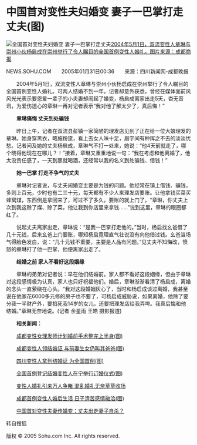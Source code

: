# 中国首对变性夫妇婚变 妻子一巴掌打走丈夫(图)

![全国首对变性夫妇婚变 妻子一巴掌打走丈夫](https://photo.sohu.com/20050131/Img224164712.jpg)[2004年5月1日，双流变性人章琳与崇州小伙杨启成在崇州举行了令人瞩目的全国首例变性人婚礼。图片来源：成都商报](https://photo.sohu.com/20050131/Img224164712.jpg)

NEWS.SOHU.COM　　2005年01月31日00:36　　来源：四川新闻网-成都晚报

　　2004年5月1日，双流变性人章琳与崇州小伙杨启成在崇州举行了令人瞩目的全国首例变性人婚礼。可两人结婚不到一年，记者却意外获悉，曾经在媒体面前风风光光表示要恩爱一辈子的小夫妻却闹起了婚变，杨启成离家出走5天，杳无音讯，为爱伤透心的章琳一再对记者表示“我对他了解太少了，真后悔！”

　　**章琳痛悔 丈夫到处骗钱**

　　昨日上午，记者在双流县彭镇一家简陋的理发店见到了正在给一位大娘理发的章琳。她身穿黑衣，略施粉黛，看上去女人味十足，眉宇间有种挥之不去的淡淡忧愁。记者问及她的丈夫杨启成，章琳气不打一处来，她说：“他4天前就走了，哪个晓得他现在在哪儿？！”接着，章琳又重重地说一句：“我在考虑和他离婚了，他太没责任感了，一天到黑就喝酒，还经常以我的名义到处骗钱、借钱！”

　　**她一巴掌 打走不争气的丈夫**

　　章琳对记者说，与丈夫闹婚变主要是为钱的问题。他经常在镇上借钱、骗钱，多则上百元，少时也有二三十元，每天都有不少人来理发店要账。让他拿钱买菜买蜂窝煤，东西倒是拿回来了，可过不了多久，要账的就上门了，“章琳，你丈夫上次到我这赊了煤、赊了菜，他让我到你店里来拿钱……”说到这里，章琳的眼圈都红了。

　　说起丈夫离家出走，章琳说：“是我一巴掌打走他的。”当时，杨启找幺爸借了几十元钱，后来幺爸上门要账，哪知杨启竟理直气壮说没有向他借过钱。幺爸当场气得脸色发白，说：“几十元钱不重要，主要是人品有问题。”见丈夫不知悔改，愤怒的章琳打了他一巴掌，他便离家出走了。

　　**结婚之前 家人不看好这段姻缘**

　　章琳的弟弟对记者说：早在他们结婚前，家人都不看好这段姻缘，但由于章琳对这段感情极为认真，家人也只好祝福他们。婚后，章琳渐渐看清了杨启成，离婚的念头一直萦绕在心头。“我对这段婚姻灰心了，当时和杨启成谈过离婚，我甚至说在他家花6000多元修的房子也不要了，可杨启成威胁说，如果离婚，他除了要分我一半财产外，要掐死我14岁的女儿，还要把理发店给我弄垮。我真后悔和他结婚。”章琳无奈地说。(记者 余星雨 王皓 摄影报道)

　　**相关新闻：**

　　[成都变性女理发师计划婚前手术整完上半身(图)](https://news.sohu.com/2004/03/19/02/news219500216.shtml)

　　[成都变性人领结婚证 与前妻生女仍叫其爸爸(图)](https://news.sohu.com/2004/03/16/91/news219449182.shtml)

　　[四川变性人拿到结婚证 为全国首例(图)](https://news.sohu.com/2004/03/16/69/news219456955.shtml)

　　[全国首例登记结婚变性人在宁举行订婚仪式(图)](https://news.sohu.com/2004/04/25/32/news219943245.shtml)

　　[变性人婚礼引来万人争睹 混乱婚礼无奈草草收场](https://news.sohu.com/2004/05/02/01/news220020171.shtml)

　　[成都首例变性人婚后生活 日子清苦感情融洽(图)](https://news.sohu.com/20040906/n221896421.shtml)

　　[中国首对变性夫妻传婚变：丈夫出走妻子自杀？](https://news.sohu.com/2004/06/17/16/news220571628.shtml)

转自搜狐

版权 © 2005 Sohu.com Inc. All rights reserved.
<!-- tcd_original_link http://news.sohu.com/20050131/n224164706.shtml -->
